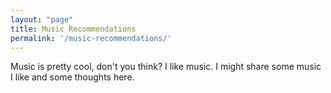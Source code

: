 ```yaml
---
layout: "page"
title: Music Recommendations
permalink: '/music-recommendations/'
---
```

Music is pretty cool, don't you think? I like music. I might share some music I like and some thoughts here.